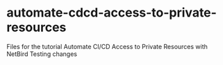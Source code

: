 # automate-cdcd-access-to-private-resources
Files for the tutorial Automate CI/CD Access to Private Resources with NetBird
Testing changes
